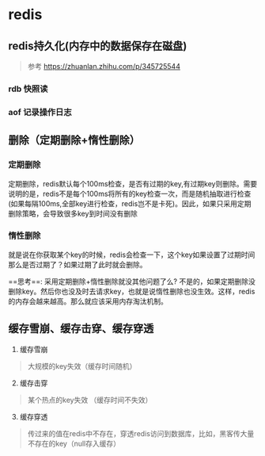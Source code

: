 # redis
## redis持久化(内存中的数据保存在磁盘)
> 参考 https://zhuanlan.zhihu.com/p/345725544
### rdb 快照读
### aof 记录操作日志


## 删除（定期删除+惰性删除）
### 定期删除
定期删除，redis默认每个100ms检查，是否有过期的key,有过期key则删除。需要说明的是，redis不是每个100ms将所有的key检查一次，而是随机抽取进行检查(如果每隔100ms,全部key进行检查，redis岂不是卡死)。因此，如果只采用定期删除策略，会导致很多key到时间没有删除
### 惰性删除
就是说在你获取某个key的时候，redis会检查一下，这个key如果设置了过期时间那么是否过期了？如果过期了此时就会删除。

==思考==:
采用定期删除+惰性删除就没其他问题了么?
不是的，如果定期删除没删除key。然后你也没及时去请求key，也就是说惰性删除也没生效。这样，redis的内存会越来越高。那么就应该采用内存淘汰机制。


## 缓存雪崩、缓存击穿、缓存穿透
1. 缓存雪崩
> 大规模的key失效（缓存时间随机）
2. 缓存击穿
> 某个热点的key失效 （缓存时间不失效）
3. 缓存穿透
> 传过来的值在redis中不存在，穿透redis访问到数据库，比如，黑客传大量不存在的key（null存入缓存）
